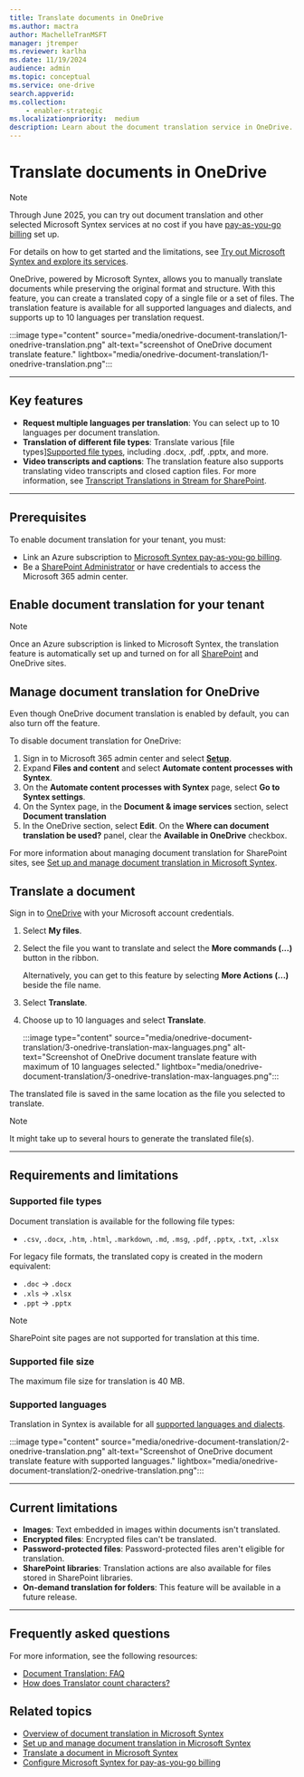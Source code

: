 ```yaml
---
title: Translate documents in OneDrive
ms.author: mactra
author: MachelleTranMSFT
manager: jtremper
ms.reviewer: karlha
ms.date: 11/19/2024
audience: admin
ms.topic: conceptual
ms.service: one-drive
search.appverid: 
ms.collection: 
    - enabler-strategic
ms.localizationpriority:  medium
description: Learn about the document translation service in OneDrive.
---
```


# Translate documents in OneDrive

> [!NOTE]
> Through June 2025, you can try out document translation and other selected Microsoft Syntex services at no cost if you have [pay-as-you-go billing](/microsoft-365/syntex/syntex-azure-billing) set up.
>
> For details on how to get started and the limitations, see [Try out Microsoft Syntex and explore its services](/microsoft-365/syntex/promo-syntex).

OneDrive, powered by Microsoft Syntex, allows you to manually translate documents while preserving the original format and structure. With this feature, you can create a translated copy of a single file or a set of files. The translation feature is available for all supported languages and dialects, and supports up to 10 languages per translation request.

:::image type="content" source="media/onedrive-document-translation/1-onedrive-translation.png" alt-text="screenshot of OneDrive document translate feature." lightbox="media/onedrive-document-translation/1-onedrive-translation.png":::

---

## Key features

- **Request multiple languages per translation**: You can select up to 10 languages per document translation.
- **Translation of different file types**: Translate various [file types][Supported file types](#supported-file-types), including .docx, .pdf, .pptx, and more.
- **Video transcripts and captions**: The translation feature also supports translating video transcripts and closed caption files. For more information, see [Transcript Translations in Stream for SharePoint](https://support.microsoft.com/office/microsoft-syntex-pay-as-you-go-transcript-translations-in-stream-for-sharepoint-2e34ad1b-e213-47ed-a806-5cc0d88751de).

---

## Prerequisites

To enable document translation for your tenant, you must:

- Link an Azure subscription to [Microsoft Syntex pay-as-you-go billing](/microsoft-365/syntex/syntex-azure-billing#connect-syntex-to-an-azure-subscription-for-billing).
- Be a [SharePoint Administrator](sharepoint-admin-role.md) or have credentials to access the Microsoft 365 admin center.

## Enable document translation for your tenant

> [!NOTE]
> Once an Azure subscription is linked to Microsoft Syntex, the translation feature is automatically set up and turned on for all [SharePoint](/microsoft-365/syntex/translation-setup#set-up-translation) and OneDrive sites.

## Manage document translation for OneDrive

Even though OneDrive document translation is enabled by default, you can also turn off the feature.

To disable document translation for OneDrive:

1. Sign in to Microsoft 365 admin center and select **[Setup](https://go.microsoft.com/fwlink/p/?linkid=2171997)**.
2. Expand **Files and content** and select **Automate content processes with Syntex**.
3. On the **Automate content processes with Syntex** page, select **Go to Syntex settings**.
4. On the Syntex page, in the **Document & image services** section, select **Document translation**
5. In the OneDrive section, select **Edit**. On the **Where can document translation be used?** panel, clear the **Available in OneDrive** checkbox.

For more information about managing document translation for SharePoint sites, see [Set up and manage document translation in Microsoft Syntex](/microsoft-365/syntex/translation-setup#manage-sites).

## Translate a document

Sign in to [OneDrive](https://go.microsoft.com/fwlink/p/?LinkID=2119709) with your Microsoft account credentials.

1. Select **My files**.

2. Select the file you want to translate and select the **More commands (...)** button in the ribbon.

    Alternatively, you can get to this feature by selecting **More Actions (...)** beside the file name.

3. Select **Translate**.

4. Choose up to 10 languages and select **Translate**.

    :::image type="content" source="media/onedrive-document-translation/3-onedrive-translation-max-languages.png" alt-text="Screenshot of OneDrive document translate feature with maximum of 10 languages selected." lightbox="media/onedrive-document-translation/3-onedrive-translation-max-languages.png":::

The translated file is saved in the same location as the file you selected to translate.

> [!NOTE]
> It might take up to several hours to generate the translated file(s).

---

## Requirements and limitations

### Supported file types

Document translation is available for the following file types:

- `.csv`, `.docx`, `.htm`, `.html`, `.markdown`, `.md`, `.msg`, `.pdf`, `.pptx`, `.txt`, `.xlsx`

For legacy file formats, the translated copy is created in the modern equivalent:

- `.doc` → `.docx`
- `.xls` → `.xlsx`
- `.ppt` → `.pptx`

> [!NOTE]
> SharePoint site pages are not supported for translation at this time.

### Supported file size

The maximum file size for translation is 40 MB.

### Supported languages

Translation in Syntex is available for all [supported languages and dialects](/azure/ai-services/translator/language-support#translation).

:::image type="content" source="media/onedrive-document-translation/2-onedrive-translation.png" alt-text="Screenshot of OneDrive document translate feature with supported languages." lightbox="media/onedrive-document-translation/2-onedrive-translation.png":::

---

## Current limitations

- **Images**: Text embedded in images within documents isn't translated.
- **Encrypted files**: Encrypted files can't be translated.
- **Password-protected files**: Password-protected files aren't eligible for translation.
- **SharePoint libraries**: Translation actions are also available for files stored in SharePoint libraries.
- **On-demand translation for folders**: This feature will be available in a future release.

---

## Frequently asked questions

For more information, see the following resources:

- [Document Translation: FAQ](/azure/ai-services/translator/document-translation/faq#document-translation-faq)
- [How does Translator count characters?](/azure/ai-services/translator/translator-faq#how-does-translator-count-characters)

## Related topics

- [Overview of document translation in Microsoft Syntex](/microsoft-365/syntex/translation-overview)
- [Set up and manage document translation in Microsoft Syntex](/microsoft-365/syntex/translation-setup)
- [Translate a document in Microsoft Syntex](/microsoft-365/syntex/translation)
- [Configure Microsoft Syntex for pay-as-you-go billing](/microsoft-365/syntex/syntex-azure-billing)
